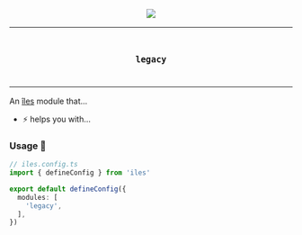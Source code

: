 <p align="center">
  <a href="https://iles-docs.netlify.app">
    <img src="https://github.com/ElMassimo/iles/blob/main/docs/images/banner.png"/>
  </a>
</p>

<p align="center">
<table>
<tbody>
<td align="center">
<br/>
<p align="center">
  <h3><samp>legacy</samp></h3>
  <img width="2000" height="0">
</p>
</td>
</tbody>
</table>
</p>

[îles]: https://github.com/ElMassimo/iles

An [îles] module that...

- ⚡️ helps you with...

### Usage 🚀

```ts
// iles.config.ts
import { defineConfig } from 'iles'

export default defineConfig({
  modules: [
    'legacy',
  ],
})
```
